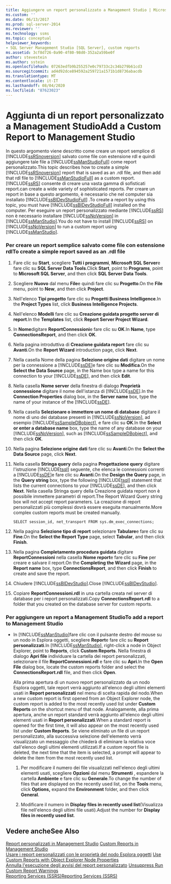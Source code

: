 ```yaml
---
title: Aggiungere un report personalizzato a Management Studio | Microsoft Docs
ms.custom: ''
ms.date: 06/13/2017
ms.prod: sql-server-2014
ms.reviewer: ''
ms.technology: ssms
ms.topic: conceptual
helpviewer_keywords:
- SQL Server Management Studio [SQL Server], custom reports
ms.assetid: 3cf8d726-0a90-4f80-98d0-352a2a59be0f
author: stevestein
ms.author: sstein
ms.openlocfilehash: 07263edfb9b255257e0c79733c2c34b279b61cd3
ms.sourcegitcommit: ad4d92dce894592a259721a1571b1d8736abacdb
ms.translationtype: MT
ms.contentlocale: it-IT
ms.lasthandoff: 08/04/2020
ms.locfileid: "87623023"
---
```

# <a name="add-a-custom-report-to-management-studio"></a><span data-ttu-id="d8541-102">Aggiunta di un report personalizzato a Management Studio</span><span class="sxs-lookup"><span data-stu-id="d8541-102">Add a Custom Report to Management Studio</span></span>
  <span data-ttu-id="d8541-103">In questo argomento viene descritto come creare un report semplice di [!INCLUDE[ssRSnoversion](../../includes/ssrsnoversion-md.md)] salvato come file con estensione rdl e quindi aggiungere tale file a [!INCLUDE[ssManStudioFull](../../includes/ssmanstudiofull-md.md)] come report personalizzato.</span><span class="sxs-lookup"><span data-stu-id="d8541-103">This topic describes how to create a simple [!INCLUDE[ssRSnoversion](../../includes/ssrsnoversion-md.md)] report that is saved as an .rdl file, and then add that rdl file to [!INCLUDE[ssManStudioFull](../../includes/ssmanstudiofull-md.md)] as a custom report.</span></span> [!INCLUDE[ssRS](../../includes/ssrs.md)] <span data-ttu-id="d8541-104">consente di creare una vasta gamma di sofisticati report.</span><span class="sxs-lookup"><span data-stu-id="d8541-104">can create a wide variety of sophisticated reports.</span></span> <span data-ttu-id="d8541-105">Per creare un report in base a questo argomento, è necessario che nel computer sia installato [!INCLUDE[ssBIDevStudioFull](../../includes/ssbidevstudiofull-md.md)] .</span><span class="sxs-lookup"><span data-stu-id="d8541-105">To create a report by using this topic, you must have [!INCLUDE[ssBIDevStudioFull](../../includes/ssbidevstudiofull-md.md)] installed on the computer.</span></span> <span data-ttu-id="d8541-106">Per eseguire un report personalizzato mediante [!INCLUDE[ssRS](../../includes/ssrs.md)] non è necessario installare [!INCLUDE[ssNoVersion](../../includes/ssnoversion-md.md)] in [!INCLUDE[ssManStudio](../../includes/ssmanstudio-md.md)].</span><span class="sxs-lookup"><span data-stu-id="d8541-106">You do not have to install [!INCLUDE[ssRS](../../includes/ssrs.md)] on [!INCLUDE[ssNoVersion](../../includes/ssnoversion-md.md)] to run a custom report using [!INCLUDE[ssManStudio](../../includes/ssmanstudio-md.md)].</span></span>  
  
  
### <a name="to-create-a-simple-report-saved-as-an-rdl-file"></a><span data-ttu-id="d8541-107">Per creare un report semplice salvato come file con estensione rdl</span><span class="sxs-lookup"><span data-stu-id="d8541-107">To create a simple report saved as an .rdl file</span></span>  
  
1.  <span data-ttu-id="d8541-108">Fare clic su **Start**, scegliere **Tutti i programmi**, **Microsoft SQL Server**e fare clic su **SQL Server Data Tools**.</span><span class="sxs-lookup"><span data-stu-id="d8541-108">Click **Start**, point to **Programs**, point to **Microsoft SQL Server**, and then click **SQL Server Data Tools**.</span></span>  
  
2.  <span data-ttu-id="d8541-109">Scegliere **Nuovo** dal menu **File**e quindi fare clic su **Progetto**.</span><span class="sxs-lookup"><span data-stu-id="d8541-109">On the **File** menu, point to **New**, and then click **Project**.</span></span>  
  
3.  <span data-ttu-id="d8541-110">Nell'elenco **Tipi progetto** fare clic su **Progetti Business Intelligence**.</span><span class="sxs-lookup"><span data-stu-id="d8541-110">In the **Project Types** list, click **Business Intelligence Projects**.</span></span>  
  
4.  <span data-ttu-id="d8541-111">Nell'elenco **Modelli** fare clic su **Creazione guidata progetto server di report**.</span><span class="sxs-lookup"><span data-stu-id="d8541-111">In the **Templates** list, click **Report Server Project Wizard**.</span></span>  
  
5.  <span data-ttu-id="d8541-112">In **Nome**digitare **ReportConnessioni**e fare clic su **OK**.</span><span class="sxs-lookup"><span data-stu-id="d8541-112">In **Name**, type **ConnectionsReport**, and then click **OK**.</span></span>  
  
6.  <span data-ttu-id="d8541-113">Nella pagina introduttiva di **Creazione guidata report** fare clic su **Avanti**.</span><span class="sxs-lookup"><span data-stu-id="d8541-113">On the **Report Wizard** introduction page, click **Next**.</span></span>  
  
7.  <span data-ttu-id="d8541-114">Nella casella Nome della pagina **Selezione origine dati** digitare un nome per la connessione a [!INCLUDE[ssDE](../../includes/ssde-md.md)]e fare clic su **Modifica**.</span><span class="sxs-lookup"><span data-stu-id="d8541-114">On the **Select the Data Source** page, in the Name box type a name for this connection to your [!INCLUDE[ssDE](../../includes/ssde-md.md)], and then click **Edit**.</span></span>  
  
8.  <span data-ttu-id="d8541-115">Nella casella **Nome server** della finestra di dialogo **Proprietà connessione** digitare il nome dell'istanza di [!INCLUDE[ssDE](../../includes/ssde-md.md)].</span><span class="sxs-lookup"><span data-stu-id="d8541-115">In the **Connection Properties** dialog box, in the **Server name** box, type the name of your instance of the [!INCLUDE[ssDE](../../includes/ssde-md.md)].</span></span>  
  
9. <span data-ttu-id="d8541-116">Nella casella **Selezionare o immettere un nome di database** digitare il nome di uno dei database presenti in [!INCLUDE[ssNoVersion](../../includes/ssnoversion-md.md)], ad esempio [!INCLUDE[ssSampleDBobject](../../includes/sssampledbobject-md.md)], e fare clic su **OK**.</span><span class="sxs-lookup"><span data-stu-id="d8541-116">In the **Select or enter a database name** box, type the name of any database on your [!INCLUDE[ssNoVersion](../../includes/ssnoversion-md.md)], such as [!INCLUDE[ssSampleDBobject](../../includes/sssampledbobject-md.md)], and then click **OK**.</span></span>  
  
10. <span data-ttu-id="d8541-117">Nella pagina **Selezione origine dati** fare clic su **Avanti**.</span><span class="sxs-lookup"><span data-stu-id="d8541-117">On the **Select the Data Source** page, click **Next**.</span></span>  
  
11. <span data-ttu-id="d8541-118">Nella casella **Stringa query** della pagina **Progettazione query** digitare l'istruzione [!INCLUDE[tsql](../../includes/tsql-md.md)] seguente, che elenca le connessioni correnti a [!INCLUDE[ssDE](../../includes/ssde-md.md)]e fare clic su **Avanti**.</span><span class="sxs-lookup"><span data-stu-id="d8541-118">On the **Design the Query** page, in the **Query string** box, type the following [!INCLUDE[tsql](../../includes/tsql-md.md)] statement that lists the current connections to your [!INCLUDE[ssDE](../../includes/ssde-md.md)], and then click **Next**.</span></span> <span data-ttu-id="d8541-119">Nella casella Stringa query della Creazione guidata report non è possibile immettere parametri di report.</span><span class="sxs-lookup"><span data-stu-id="d8541-119">The Report Wizard Query string box will not accept report parameters.</span></span> <span data-ttu-id="d8541-120">La creazione di report personalizzati più complessi dovrà essere eseguita manualmente.</span><span class="sxs-lookup"><span data-stu-id="d8541-120">More complex custom reports must be created manually.</span></span>  
  
     `SELECT session_id, net_transport FROM sys.dm_exec_connections;`  
  
12. <span data-ttu-id="d8541-121">Nella pagina **Selezione tipo di report** selezionare **Tabulare**e fare clic su **Fine**.</span><span class="sxs-lookup"><span data-stu-id="d8541-121">On the **Select the Report Type** page, select **Tabular**, and then click **Finish**.</span></span>  
  
13. <span data-ttu-id="d8541-122">Nella pagina **Completamento procedura guidata** digitare **ReportConnessioni** nella casella **Nome report**e fare clic su **Fine** per creare e salvare il report.</span><span class="sxs-lookup"><span data-stu-id="d8541-122">On the **Completing the Wizard** page, in the **Report name** box, type **ConnectionsReport**, and then click **Finish** to create and save the report.</span></span>  
  
14. <span data-ttu-id="d8541-123">Chiudere [!INCLUDE[ssBIDevStudio](../../includes/ssbidevstudio-md.md)].</span><span class="sxs-lookup"><span data-stu-id="d8541-123">Close [!INCLUDE[ssBIDevStudio](../../includes/ssbidevstudio-md.md)].</span></span>  
  
15. <span data-ttu-id="d8541-124">Copiare **ReportConnessioni.rdl** in una cartella creata nel server di database per i report personalizzati.</span><span class="sxs-lookup"><span data-stu-id="d8541-124">Copy **ConnectionsReport.rdl** to a folder that you created on the database server for custom reports.</span></span>  
  
### <a name="to-add-a-report-to-management-studio"></a><span data-ttu-id="d8541-125">Per aggiungere un report a Management Studio</span><span class="sxs-lookup"><span data-stu-id="d8541-125">To add a report to Management Studio</span></span>  
  
-   <span data-ttu-id="d8541-126">In [!INCLUDE[ssManStudio](../../includes/ssmanstudio-md.md)]fare clic con il pulsante destro del mouse su un nodo in Esplora oggetti, scegliere **Report**e fare clic su **Report personalizzati**.</span><span class="sxs-lookup"><span data-stu-id="d8541-126">In [!INCLUDE[ssManStudio](../../includes/ssmanstudio-md.md)], right-click a node in Object Explorer, point to **Reports**, click **Custom Reports**.</span></span> <span data-ttu-id="d8541-127">Nella finestra di dialogo **Apri file** individuare la cartella dei report personalizzati, selezionare il file **ReportConnessioni.rdl** e fare clic su **Apri**.</span><span class="sxs-lookup"><span data-stu-id="d8541-127">In the **Open File** dialog box, locate the custom reports folder and select the **ConnectionsReport.rdl** file, and then click **Open**.</span></span>  
  
     <span data-ttu-id="d8541-128">Alla prima apertura di un nuovo report personalizzato da un nodo Esplora oggetti, tale report verrà aggiunto all'elenco degli ultimi elementi usati in **Report personalizzati** nel menu di scelta rapida del nodo.</span><span class="sxs-lookup"><span data-stu-id="d8541-128">When a new custom report is first opened from an Object Explorer node, the custom report is added to the most recently used list under **Custom Reports** on the shortcut menu of that node.</span></span> <span data-ttu-id="d8541-129">Analogamente, alla prima apertura, anche un report standard verrà aggiunto all'elenco degli ultimi elementi usati in **Report personalizzati**.</span><span class="sxs-lookup"><span data-stu-id="d8541-129">When a standard report is opened for the first time, it will also appear on the most recently used list under **Custom Reports**.</span></span> <span data-ttu-id="d8541-130">Se viene eliminato un file di un report personalizzato, alla successiva selezione dell'elemento verrà visualizzato un messaggio che chiederà di eliminare la relativa voce dall'elenco degli ultimi elementi utilizzati.</span><span class="sxs-lookup"><span data-stu-id="d8541-130">If a custom report file is deleted, the next time that the item is selected, a prompt will appear to delete the item from the most recently used list.</span></span>  
  
    1.  <span data-ttu-id="d8541-131">Per modificare il numero dei file visualizzati nell'elenco degli ultimi elementi usati, scegliere **Opzioni** dal menu **Strumenti** , espandere la cartella **Ambiente** e fare clic su **Generale**.</span><span class="sxs-lookup"><span data-stu-id="d8541-131">To change the number of files that are displayed on the recently used list, on the **Tools** menu, click **Options,** expand the **Environment** folder, and then click **General**.</span></span>  
  
    2.  <span data-ttu-id="d8541-132">Modificare il numero in **Display files in recently used list**(Visualizza file nell'elenco degli ultimi file usati).</span><span class="sxs-lookup"><span data-stu-id="d8541-132">Adjust the number for **Display files in recently used list**.</span></span>  
  
## <a name="see-also"></a><span data-ttu-id="d8541-133">Vedere anche</span><span class="sxs-lookup"><span data-stu-id="d8541-133">See Also</span></span>  
 <span data-ttu-id="d8541-134">[Report personalizzati in Management Studio](custom-reports-in-management-studio.md) </span><span class="sxs-lookup"><span data-stu-id="d8541-134">[Custom Reports in Management Studio](custom-reports-in-management-studio.md) </span></span>  
 <span data-ttu-id="d8541-135">[Usare i report personalizzati con le proprietà del nodo Esplora oggetti](use-custom-reports-with-object-explorer-node-properties.md) </span><span class="sxs-lookup"><span data-stu-id="d8541-135">[Use Custom Reports with Object Explorer Node Properties](use-custom-reports-with-object-explorer-node-properties.md) </span></span>  
 <span data-ttu-id="d8541-136">[Annulla l'esecuzione degli avvisi del report personalizzato](unsuppress-run-custom-report-warnings.md) </span><span class="sxs-lookup"><span data-stu-id="d8541-136">[Unsuppress Run Custom Report Warnings](unsuppress-run-custom-report-warnings.md) </span></span>  
 [<span data-ttu-id="d8541-137">Reporting Services &#40;SSRS&#41;</span><span class="sxs-lookup"><span data-stu-id="d8541-137">Reporting Services &#40;SSRS&#41;</span></span>](../../reporting-services/create-deploy-and-manage-mobile-and-paginated-reports.md)  
  
  
